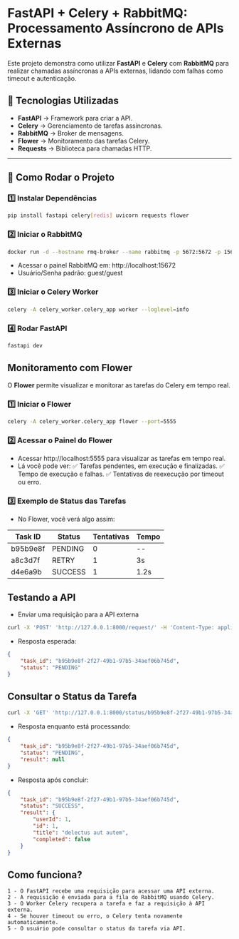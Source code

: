 # FastAPI + Celery + RabbitMQ: Processamento Assíncrono de APIs Externas

Este projeto demonstra como utilizar **FastAPI** e **Celery** com **RabbitMQ** para realizar chamadas assíncronas a APIs externas, lidando com falhas como timeout e autenticação.

## 📌 Tecnologias Utilizadas
- **FastAPI** → Framework para criar a API.
- **Celery** → Gerenciamento de tarefas assíncronas.
- **RabbitMQ** → Broker de mensagens.
- **Flower** → Monitoramento das tarefas Celery.
- **Requests** → Biblioteca para chamadas HTTP.

---

## 🚀 Como Rodar o Projeto

### 1️⃣ Instalar Dependências
```bash
pip install fastapi celery[redis] uvicorn requests flower
```

### 2️⃣ Iniciar o RabbitMQ

```bash
docker run -d --hostname rmq-broker --name rabbitmq -p 5672:5672 -p 15672:15672 rabbitmq:management
```
* Acessar o painel RabbitMQ em: http://localhost:15672
* Usuário/Senha padrão: guest/guest

### 3️⃣ Iniciar o Celery Worker

```bash
celery -A celery_worker.celery_app worker --loglevel=info
```

### 4️⃣ Rodar FastAPI
```bash
fastapi dev
```

## Monitoramento com Flower

O **Flower** permite visualizar e monitorar as tarefas do Celery em tempo real. 


### 1️⃣ Iniciar o Flower
```bash
celery -A celery_worker.celery_app flower --port=5555
```

### 2️⃣ Acessar o Painel do Flower
* Acessar http://localhost:5555 para visualizar as tarefas em tempo real.
* Lá você pode ver: ✅ Tarefas pendentes, em execução e finalizadas.
✅ Tempo de execução e falhas.
✅ Tentativas de reexecução por timeout ou erro.


### 3️⃣ Exemplo de Status das Tarefas

* No Flower, você verá algo assim:

|Task ID         |Status      |Tentativas|Tempo|  
|----------	|--------  |--------	|------|
|b95b9e8f   |PENDING   | 0  	           |   	--     |
|a8c3d7f      |RETRY        | 1  	             | 	3s   	 | 
|d4e6a9b    |SUCCESS  | 1  	               | 1.2s      |


## Testando a API

* Enviar uma requisição para a API externa
```bash
curl -X 'POST' 'http://127.0.0.1:8000/request/' -H 'Content-Type: application/json' -d '{"url": "https://jsonplaceholder.typicode.com/todos/1", "token": "meu_token"}'
```

* Resposta esperada:
```JSON
{
    "task_id": "b95b9e8f-2f27-49b1-97b5-34aef06b745d",
    "status": "PENDING"
}
```

## Consultar o Status da Tarefa
```bash
curl -X 'GET' 'http://127.0.0.1:8000/status/b95b9e8f-2f27-49b1-97b5-34aef06b745d'
```

* Resposta enquanto está processando:
```JSON
{
    "task_id": "b95b9e8f-2f27-49b1-97b5-34aef06b745d",
    "status": "PENDING",
    "result": null
}
```

* Resposta após concluir:
```JSON
{
    "task_id": "b95b9e8f-2f27-49b1-97b5-34aef06b745d",
    "status": "SUCCESS",
    "result": {
        "userId": 1,
        "id": 1,
        "title": "delectus aut autem",
        "completed": false
    }
}
```

## Como funciona?

    1 - O FastAPI recebe uma requisição para acessar uma API externa.
    2 - A requisição é enviada para a fila do RabbitMQ usando Celery.
    3 - O Worker Celery recupera a tarefa e faz a requisição à API externa.
    4 - Se houver timeout ou erro, o Celery tenta novamente automaticamente.
    5 - O usuário pode consultar o status da tarefa via API.